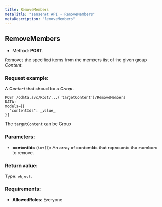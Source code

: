 ```yaml
---
title: RemoveMembers
metaTitle: "sensenet API - RemoveMembers"
metaDescription: "RemoveMembers"
---
```


## RemoveMembers
- Method: **POST**.

Removes the specified items from the members list of the given group _Content_.

### Request example:
A _Content_ that should be a _Group_.
```
POST /odata.svc/Root/...('targetContent')/RemoveMembers
DATA:
models=[{
  "contentIds": _value_
}]
```
The `targetContent` can be Group
### Parameters:
- **contentIds** (`int[]`): An array of contentIds that represents the members to remove.

### Return value:
Type: `object`.

### Requirements:
- **AllowedRoles**: Everyone

